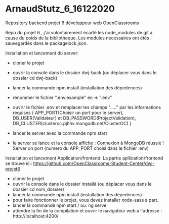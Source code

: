 # ArnaudStutz_6_16122020
Repository backend projet 6 développeur web OpenClassrooms

Repo du projet 6 , j'ai volontairement écarté les node_modules de git à cause du poids de la bibliotheque. Les modules nécessaires ont étés sauvegardés dans le packagelock.json. 

Installation et lancement du server:

- cloner le projet
- ouvrir la console dans le dossier dwj-back (ou déplacer vous dans le dossier cd dwj-back)
- lancer la commande npm install (installation des dépedences)
- renommer le fichier ".env.example" en => ".env"
- ouvrir le fichier .env et remplacer les champs "....." par les informations requises { APP_PORT(Choisir un port pour le server), DB_USER(Validateur) et DB_PASSWORD(ProjectValidation), DB_CLUSTER(clusteroc.pjhhv.mongodb.net/ClusterOC) }
- lancer le server avec la commande npm start

- le server se lance et la console affiche : Connexion à MongoDB réussie ! Server on port {numero du APP_PORT choisi dans le fichier .env)


Installation et lancement Application/frontend:
La partie apllication/frontend se trouve ici: https://github.com/OpenClassrooms-Student-Center/dwj-projet6

- cloner le projet
- ouvrir la console dans le dossier installé (ou déplacer vous dans le dossier cd nom_dossier)
- lancer la commande npm install (installation des dépedences)
- pour faire fonctionner le projet, vous devez installer node-sass à part.
- lancer la commande npm start  / ou:  ng serve
- attendre la fin de la compilation et ouvrir le navigateur web à l'adresse : http://localhost:4200/

